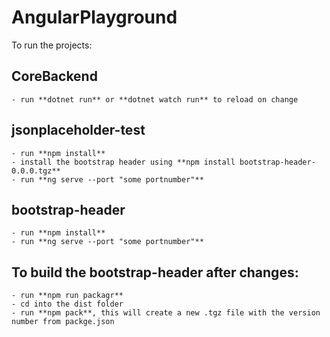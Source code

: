 # AngularPlayground

To run the projects: 

## CoreBackend 
    - run **dotnet run** or **dotnet watch run** to reload on change
## jsonplaceholder-test
    - run **npm install**
    - install the bootstrap header using **npm install bootstrap-header-0.0.0.tgz**
    - run **ng serve --port "some portnumber"**
## bootstrap-header 
    - run **npm install**
    - run **ng serve --port "some portnumber"**

## To build the bootstrap-header after changes:
    - run **npm run packagr**
    - cd into the dist folder
    - run **npm pack**, this will create a new .tgz file with the version number from packge.json
